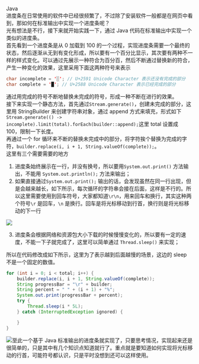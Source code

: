 Java<br />进度条在日常使用的软件中已经很频繁了，不过除了安装软件一般都是在网页中看到，那如何在标准输出中实现一个进度条呢？<br />光有想法是不行，接下来就开始实践一下，通过 Java 代码在标准输出中实现一个类似的进度条。<br />首先看到一个进度条是从 0 加载到 100 的一个过程，实现进度条需要一个最终的状态，然后逐渐从无到有变化形成，所以要有一个百分比显示，其次要有两种不一样的样式变化。可以通过先展示一种符合为百分百，然后不断通过替换新的符合，产生一种变化的效果，这里采用下面这两种符号来表示
```java
char incomplete = '░'; // U+2591 Unicode Character 表示还没有完成的部分
char complete = '█'; // U+2588 Unicode Character 表示已经完成的部分
```
通过用完成的符号不断地替换未完成的符号，形成一种不断在进行的效果。<br />接下来实现一个静态方法，首先通过`Stream.generate()`，创建未完成的部分，这里用 StringBuilder 来创建字符串对象，通过 append 方式来填充，形式如下 `Stream.generate(() -> incomplete).limit(total).forEach(builder::append);`这里 total 设置成 100，限制一下长度。<br />再通过一个 for 循环来不断的替换未完成中的部分，将字符挨个替换为完成的字符，`builder.replace(i, i + 1, String.valueOf(complete));`。<br />这里有三个需要需要的地方

1. 进度条始终展示在一行，并没有换号，所以要用`System.out.print()` 方法输出，不能用 `System.out.println();` 方法来输出；
2. 如果直接通过`System.out.print();` 输出的话，会发现虽然在同一行出现，但是会越来越长，如下所示，每次循环的字符串会接在后面，这样是不行的。所以这里需要使用到回车符号，大家都知道`\r\n`，用来回车和换行，其实这种两个符号`\r`  是回车，`\n` 是换行。回车是将光标移动到行首，换行则是将光标移动的下一行

![](https://cdn.nlark.com/yuque/0/2022/jpeg/396745/1652660038835-029902d3-c92e-434b-9cde-e659e0e2c9da.jpeg#clientId=u97e24f6b-414d-4&from=paste&id=ud7a3b168&originHeight=132&originWidth=1080&originalType=url&ratio=1&rotation=0&showTitle=false&status=done&style=none&taskId=u59be1c3f-6734-4441-8431-6ff429ebf30&title=)

3. 进度条会根据网络和资源包大小下载的时候慢慢变化的，所以要有一定的速度，不能一下子就完成了，这里可以简单通过 `Thread.sleep()` 来实现；

所以在代码修改成如下所示，这里为了表示越到后面越慢的场景，这边的 sleep 不是一个固定的数值。
```java
for (int i = 0; i < total; i++) {
    builder.replace(i, i + 1, String.valueOf(complete));
    String progressBar = "\r" + builder;
    String percent = " " + (i + 1) + "%";
    System.out.print(progressBar + percent);
    try {
        Thread.sleep(i * 5L);
    } catch (InterruptedException ignored) {

    }
}
```
![](https://cdn.nlark.com/yuque/0/2022/jpeg/396745/1652660038878-5330dc3b-fbb9-487d-bdc8-577f418415b8.jpeg#clientId=u97e24f6b-414d-4&from=paste&id=u120c2215&originHeight=600&originWidth=1080&originalType=url&ratio=1&rotation=0&showTitle=false&status=done&style=none&taskId=ua634307a-afab-41eb-ab75-13e0b18ad64&title=)至此一个基于 Java 标准输出的进度条就实现了，只要思考情况，实现起来还是很简单的，只是其中有几个知识点知道就行了。重点就是要知道如何实现将光标移动的行首，可能符号都认识，只是平时没想到还可以这样使用。
